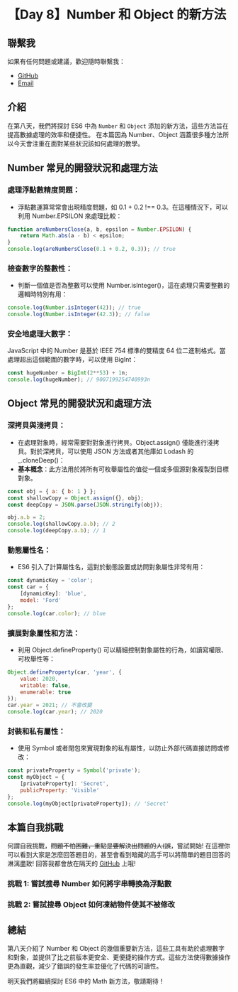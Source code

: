 # 【Day 8】Number 和 Object 的新方法

## 聯繫我

如果有任何問題或建議，歡迎隨時聯繫我：

- [GitHub](https://github.com/Chung-Chi-Lin)
- [Email](mailto:z0925955648@gmail.com)

## 介紹

在第八天，我們將探討 ES6 中為 `Number` 和 `Object` 添加的新方法，這些方法旨在提高數據處理的效率和便捷性。
在本篇因為 Number、Object 涵蓋很多種方法所以今天會注重在面對某些狀況該如何處理的教學。
## Number 常見的開發狀況和處理方法

### 處理浮點數精度問題：
- 浮點數運算常常會出現精度問題，如 0.1 + 0.2 !== 0.3。在這種情況下，可以利用 Number.EPSILON 來處理比較：

```javascript
function areNumbersClose(a, b, epsilon = Number.EPSILON) {
	return Math.abs(a - b) < epsilon;
}
console.log(areNumbersClose(0.1 + 0.2, 0.3)); // true
```

### 檢查數字的整數性：
- 判斷一個值是否為整數可以使用 Number.isInteger()，這在處理只需要整數的邏輯時特別有用：

```javascript
console.log(Number.isInteger(42)); // true
console.log(Number.isInteger(42.3)); // false
```

### 安全地處理大數字：
JavaScript 中的 Number 是基於 IEEE 754 標準的雙精度 64 位二進制格式。當處理超出這個範圍的數字時，可以使用 BigInt：

```javascript
const hugeNumber = BigInt(2**53) + 1n;
console.log(hugeNumber); // 9007199254740993n
```

## Object 常見的開發狀況和處理方法
### 深拷貝與淺拷貝：
- 在處理對象時，經常需要對對象進行拷貝。Object.assign() 僅能進行淺拷貝。對於深拷貝，可以使用 JSON 方法或者其他庫如 Lodash 的 _.cloneDeep()：
- **基本概念**：此方法用於將所有可枚舉屬性的值從一個或多個源對象複製到目標對象。

```javascript
const obj = { a: { b: 1 } };
const shallowCopy = Object.assign({}, obj);
const deepCopy = JSON.parse(JSON.stringify(obj));

obj.a.b = 2;
console.log(shallowCopy.a.b); // 2
console.log(deepCopy.a.b); // 1
```
### 動態屬性名：
- ES6 引入了計算屬性名，這對於動態設置或訪問對象屬性非常有用：

```javascript
const dynamicKey = 'color';
const car = {
	[dynamicKey]: 'blue',
	model: 'Ford'
};
console.log(car.color); // blue
```

### 擴展對象屬性和方法：
- 利用 Object.defineProperty() 可以精細控制對象屬性的行為，如讀寫權限、可枚舉性等：

```javascript
Object.defineProperty(car, 'year', {
	value: 2020,
	writable: false,
	enumerable: true
});
car.year = 2021; // 不會改變
console.log(car.year); // 2020
```

### 封裝和私有屬性：
- 使用 Symbol 或者閉包來實現對象的私有屬性，以防止外部代碼直接訪問或修改：

```javascript
const privateProperty = Symbol('private');
const myObject = {
	[privateProperty]: 'Secret',
	publicProperty: 'Visible'
};
console.log(myObject[privateProperty]); // 'Secret'
```

## 本篇自我挑戰
何謂自我挑戰，~~問題不怕困難，重點是要解決出問題的人(誤~~，嘗試開始! 在這裡你可以看到大家是怎麼回答題目的，甚至會看到暗藏的高手可以將簡單的題目回答的淋漓盡致!
回答我都會放在隔天的 [GitHub](https://github.com/Chung-Chi-Lin) 上哦!

### 挑戰 1: 嘗試搜尋 Number 如何將字串轉換為浮點數
### 挑戰 2: 嘗試搜尋 Object 如何凍結物件使其不被修改

## 總結

第八天介紹了 Number 和 Object 的幾個重要新方法，這些工具有助於處理數字和對象，並提供了比之前版本更安全、更便捷的操作方式。這些方法使得數據操作更為直觀，減少了錯誤的發生率並優化了代碼的可讀性。

明天我們將繼續探討 ES6 中的 Math 新方法，敬請期待！
